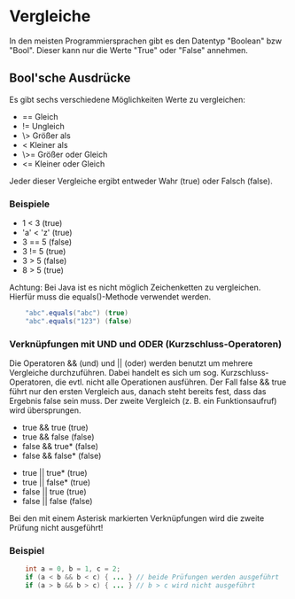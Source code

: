 # Vergleiche
In den meisten Programmiersprachen gibt es den Datentyp "Boolean" bzw "Bool".
Dieser kann nur die Werte "True" oder "False" annehmen.

## Bool'sche Ausdrücke
Es gibt sechs verschiedene Möglichkeiten Werte zu vergleichen:
<ul>
<li>== Gleich</li>
<li>!= Ungleich</li>
<li>\> Größer als</li>
<li>< Kleiner als</li>
<li>\>= Größer oder Gleich</li>
<li><= Kleiner oder Gleich</li>
</ul>
Jeder dieser Vergleiche ergibt entweder Wahr (true) oder Falsch (false).

### Beispiele
<ul>
<li>1 < 3 (true)</li>
<li>'a' < 'z' (true)</li>
<li>3 == 5 (false)</li>
<li>3 != 5 (true)</li>
<li>3 > 5 (false)</li>
<li>8 > 5 (true)</li>
</ul>
Achtung: Bei Java ist es nicht möglich Zeichenketten zu vergleichen.
Hierfür muss die equals()-Methode verwendet werden.

```JAVA
    "abc".equals("abc") (true)
    "abc".equals("123") (false)
```

### Verknüpfungen mit UND und ODER (Kurzschluss-Operatoren)
Die Operatoren && (und) und || (oder) werden benutzt um mehrere Vergleiche durchzuführen. Dabei handelt es sich um sog. Kurzschluss-Operatoren, die evtl. nicht alle Operationen ausführen. Der Fall false && true führt nur den ersten Vergleich aus, danach steht bereits fest, dass das Ergebnis false sein muss. Der zweite Vergleich (z. B. ein Funktionsaufruf) wird übersprungen.
<ul>
<li>true && true (true)</li>
<li>true && false (false)</li>
<li>false && true* (false)</li>
<li>false && false* (false)</li>
</ul>
<ul>
<li>true || true* (true)</li>
<li>true || false* (true)</li>
<li>false || true (true)</li>
<li>false || false (false)</li>
</ul>
Bei den mit einem Asterisk markierten Verknüpfungen wird die zweite Prüfung
nicht ausgeführt!

### Beispiel
```JAVA
    int a = 0, b = 1, c = 2;
    if (a < b && b < c) { ... } // beide Prüfungen werden ausgeführt
    if (a > b && b > c) { ... } // b > c wird nicht ausgeführt
```
